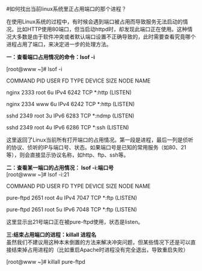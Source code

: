 <!-- --- tag:  云主机 vps lsof -->


#如何找出当前linux系统里正占用端口的那个进程？


在使用Linux系统的过程中，有时候会遇到端口被占用而导致服务无法启动的情况。比如HTTP使用80端口，但当启动httpd时，却发现此端口正在使用。这种情况大多数是由于软件冲突或者默认端口设置不正确导致的，此时需要查看究竟哪个进程占用了端口，来决定进一步的处理方法。
 
**一：查看端口占用情况的命令：lsof -i**<br>

[root@www ~]# lsof -i<br>

 
COMMAND PID USER FD TYPE DEVICE SIZE NODE NAME<br>

nginx 2333 root 6u IPv4 6242 TCP *:http (LISTEN)

nginx 2334 www 6u IPv4 6242 TCP *:http (LISTEN)

sshd 2349 root 3u IPv6 6283 TCP *:ndmp (LISTEN)

sshd 2349 root 4u IPv6 6286 TCP *:ssh (LISTEN)<br>

这里返回了Linux当前所有打开端口的占用情况。第一段是进程，最后一列是侦听的协议、侦听的IP与端口号、状态。如果端口号是已知的常用服务（如80、21等），则会直接显示协议名称，如http、ftp、ssh等。<br>
 
**二：查看某一端口的占用情况： lsof -i:端口号**<br>
[root@www ~]# lsof -i:21


COMMAND PID USER FD TYPE DEVICE SIZE NODE NAME

pure-ftpd 2651 root 4u IPv4 7047 TCP *:ftp (LISTEN)

pure-ftpd 2651 root 5u IPv6 7048 TCP *:ftp (LISTEN)

这里显示出21号端口正在被pure-ftpd使用，状态是listen。
 
**三:结束占用端口的进程：killall 进程名**<br>
虽然我们不建议用这种本末倒置的方法来解决冲突问题，但某些情况下还是可以直接结束掉占用进程的（比如重启Apache时进程没有完全退出，导致重启失败）<br>

[root@www ~]# killall pure-ftpd

